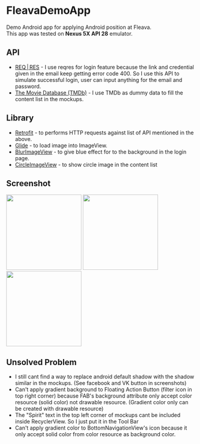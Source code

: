 # FleavaDemoApp
Demo Android app for applying Android position at Fleava.
<br/>This app was tested on <strong>Nexus 5X API 28</strong> emulator.

## API
<ul>
  <li><a href="https://reqres.in/">REQ | RES</a> - I use reqres for login feature because the link and credential given in the email keep getting error code 400. So I use this API to simulate successful login, user can input anything for the email and password.</li>
  <li><a href="https://developers.themoviedb.org/3/movies/get-popular-movies">The Movie Database (TMDb)</a> - I use TMDb as dummy data to fill the content list in the mockups. </li>
</ul>

## Library
<ul>
  <li><a href="https://square.github.io/retrofit/">Retrofit</a> - to performs HTTP requests against list of API mentioned in the above.</li>
  <li><a href="https://github.com/bumptech/glide">Glide</a> - to load image into ImageView.</li>
  <li><a href="https://github.com/jgabrielfreitas/BlurImageView">BlurImageView</a> - to give blue effect for to the background in the login page.</li>
  <li><a href="https://github.com/hdodenhof/CircleImageView">CircleImageView</a> - to show circle image in the content list</li>
</ul>

## Screenshot
<image src="https://user-images.githubusercontent.com/17045245/51553513-00519480-1eae-11e9-86d4-41256aeda562.jpg" width=200/>
<image src="https://user-images.githubusercontent.com/17045245/51553692-6a6a3980-1eae-11e9-8bfd-9c899d98b208.jpg" width=200/>
<image src="https://user-images.githubusercontent.com/17045245/51554415-3859d700-1eb0-11e9-8675-be1585e4870b.jpg" width=200/>

## Unsolved Problem 
<ul>
  <li>I still cant find a way to replace android default shadow with the shadow similar in the mockups. (See facebook and VK button in screenshots)</li>
  <li>Can't apply gradient background to Floating Action Button (filter icon in top right corner) because FAB's background attribute only accept color resource (solid color) not drawable resource. (Gradient color only can be created with drawable resource)</li>
  <li>The "Spirit" text in the top left corner of mockups cant be included inside RecyclerView. So I just put it in the Tool Bar</li>
  <li>Can't apply gradient color to BottomNavigationView's icon because it only accept solid color from color resource as background color.</li>
</ul>
